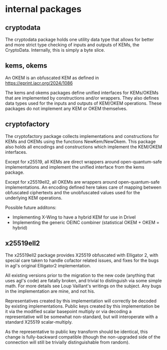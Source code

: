 # internal packages

## cryptodata

The cryptodata package holds one utility data type that allows for better
and more strict type checking of inputs and outputs of KEMs, the CryptoData.
Internally, this is simply a byte slice.

## kems, okems

An OKEM is an obfuscated KEM as defined in https://eprint.iacr.org/2024/1086

The kems and okems packages define unified interfaces for KEMs/OKEMs that
are implemented by constructions and/or wrappers. They also defines data types
used for the inputs and outputs of KEM/OKEM operations.
These packages do not implement any KEM or OKEM themselves.

## cryptofactory

The cryptofactory package collects implementations and constructions for
KEMs and OKEMs using the functions NewKem/NewOkem. This package also holds
all encodings and constructions which implement the KEM/OKEM interfaces.

Except for x25519, all KEMs are direct wrappers around open-quantum-safe
implementations and implement the unified interface from the kems package.

Except for x25519ell2, all OKEMs are wrappers around open-quantum-safe
implementations. An encoding defined here takes care of mapping between
obfuscated ciphertexts and the unobfuscated values used for the underlying
KEM operations.

Possible future additons:
* Implementing X-Wing to have a hybrid KEM for use in Drivel
* Implementing the generic OEINC combiner (statistical OKEM + OKEM = hybrid)

## x25519ell2

The x25519ell2 package provides X25519 obfuscated with Elligator 2, with
special care taken to handle cofactor related issues, and fixes for the
bugs in agl's original Elligator2 implementation.

All existing versions prior to the migration to the new code (anything
that uses agl's code) are fatally broken, and trivial to distinguish via
some simple math.  For more details see Loup Vaillant's writings on the
subject.  Any bugs in the implementation are mine, and not his.

Representatives created by this implementation will correctly be decoded
by existing implementations.  Public keys created by this implementation
be it via the modified scalar basepoint multiply or via decoding a
representative will be somewhat non-standard, but will interoperate with
a standard X25519 scalar-multiply.

As the representative to public key transform should be identical,
this change is fully-backward compatible (though the non-upgraded side
of the connection will still be trivially distinguishable from random).
